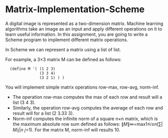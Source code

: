 # Matrix-Implementation-Scheme

A digital image is represented as a two-dimension matrix. Machine learning algorithms take an image as an input and apply different operations on it to learn useful information. In this assignment, you are going to write a Scheme program to implement different matrix operations. 

In Scheme we can represent a matrix using a list of list. 

For example, a 3×3 matrix M can be defined as follows: 

      (define M '( (1 2 3)    
                   (3 3 4)    
                   (3 2 1) ) ) 

You will implement simple matrix operations row-max, row-avg, norm-inf.  
- The operation row-max computes the max of each row and result will a list (3 4 3). 
- Similarly, the operation row-avg computes the average of each row and result will for a list (2 3.33 3). 
-  Norm-inf computes the infinite norm of a square n×n matrix, which is the maximum absolute row sum defined as follows: 
∥𝑀∥∞=max1≤𝑖≤𝑛⁡(∑|𝑀𝑖𝑗|𝑛 𝑗=1). 
For the matrix M, norm-inf will results 10.  
